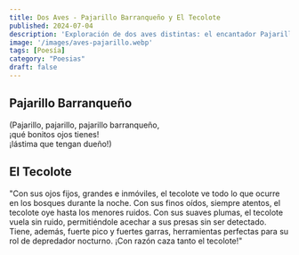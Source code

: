 ```yaml
---
title: Dos Aves - Pajarillo Barranqueño y El Tecolote
published: 2024-07-04
description: 'Exploración de dos aves distintas: el encantador Pajarillo Barranqueño, celebrado en una canción popular, y el misterioso tecolote, conocido por sus habilidades nocturnas excepcionales.'
image: '/images/aves-pajarillo.webp'
tags: [Poesía]
category: "Poesias"
draft: false
---
```


## Pajarillo Barranqueño
(Pajarillo, pajarillo, pajarillo barranqueño,  
¡qué bonitos ojos tienes!  
¡lástima que tengan dueño!)

## El Tecolote

"Con sus ojos fijos, grandes e inmóviles, el tecolote ve todo lo que ocurre en los bosques durante la noche. Con sus finos oídos, siempre atentos, el tecolote oye hasta los menores ruidos. Con sus suaves plumas, el tecolote vuela sin ruido, permitiéndole acechar a sus presas sin ser detectado. Tiene, además, fuerte pico y fuertes garras, herramientas perfectas para su rol de depredador nocturno. ¡Con razón caza tanto el tecolote!"


